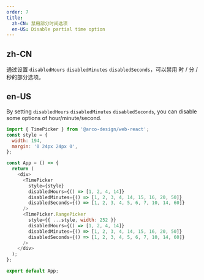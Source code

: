 ```yaml
---
order: 7
title:
  zh-CN: 禁用部分时间选项
  en-US: Disable partial time option
---
```


## zh-CN

通过设置 `disabledHours` `disabledMinutes` `disabledSeconds`，可以禁用 时 / 分 / 秒的部分选项。

## en-US

By setting `disabledHours` `disabledMinutes` `disabledSeconds`, you can disable some options of hour/minute/second.

```js
import { TimePicker } from '@arco-design/web-react';
const style = {
  width: 194,
  margin: '0 24px 24px 0',
};

const App = () => {
  return (
    <div>
      <TimePicker
        style={style}
        disabledHours={() => [1, 2, 4, 14]}
        disabledMinutes={() => [1, 2, 3, 4, 14, 15, 16, 20, 50]}
        disabledSeconds={() => [1, 2, 3, 4, 5, 6, 7, 10, 14, 60]}
      />
      <TimePicker.RangePicker
        style={{ ...style, width: 252 }}
        disabledHours={() => [1, 2, 4, 14]}
        disabledMinutes={() => [1, 2, 3, 4, 14, 15, 16, 20, 50]}
        disabledSeconds={() => [1, 2, 3, 4, 5, 6, 7, 10, 14, 60]}
      />
    </div>
  );
};

export default App;
```
